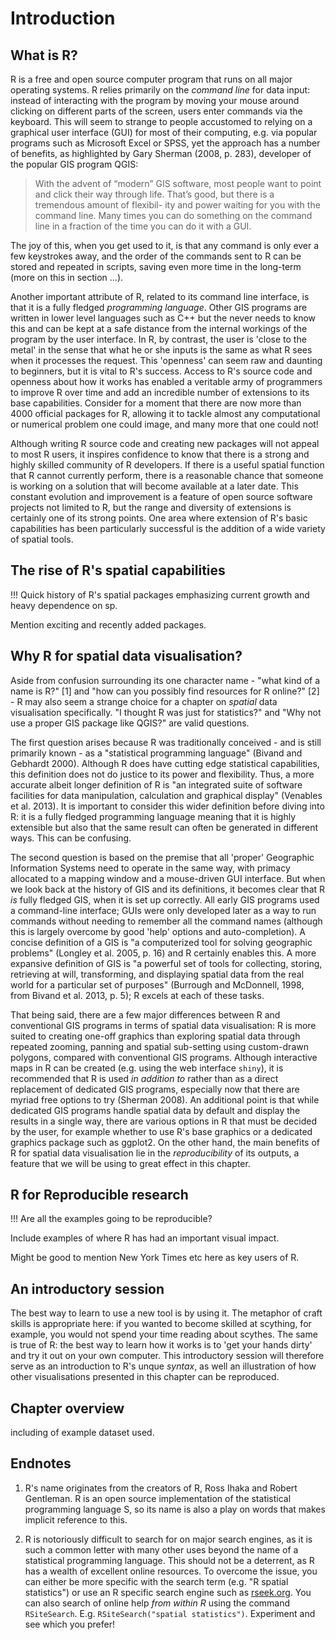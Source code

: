Introduction
========================================================

## What is R?

R is a free and open source computer program that runs on 
all major operating systems. R relies primarily 
on the *command line* for data input: instead of 
interacting with the program by
moving your mouse around clicking on different parts of the screen, users
enter commands via the keyboard. This will seem to strange to people 
accustomed to relying on a graphical user interface (GUI) for most of their 
computing, e.g. via popular programs such as Microsoft Excel or SPSS, 
yet the approach has a number of benefits, as highlighted by Gary Sherman
(2008, p. 283), developer of the popular GIS program QGIS:

> With the advent of
“modern” GIS software, most people want to point and click their way
through life. That’s good, but there is a tremendous amount of flexibil-
ity and power waiting for you with the command line. Many times you
can do something on the command line in a fraction of the time you can
do it with a GUI.

The joy of this, when you get used to it, is that any
command is only ever a few keystrokes
away, and the order of the commands sent to R can be stored and repeated in 
scripts, saving even more time in the long-term (more on this in section ...).

Another important attribute of R, related to its command line interface, 
is that it is a fully fledged *programming language*. Other 
GIS programs are written in lower level languages such as C++ but 
the never needs to know this and can be kept at a safe distance from 
the internal workings of the program by the user interface. In R, by contrast, 
the user is 'close to the metal' in the sense that what he or she inputs 
is the same as what R sees when it processes the request. This 'openness' 
can seem raw and daunting to beginners, but it is vital to R's success. 
Access to R's source code and openness about how it works has enabled 
a veritable army of programmers to improve R over time and add 
an incredible number of extensions to its base capabilities. 
Consider for a moment that there are now more than 4000 official packages
for R, allowing it to tackle almost any computational or numerical problem one could image, 
and many more that one could not!

Although writing R source code and creating new packages will not
appeal to most R users, it inspires confidence to know that there is 
a strong and highly skilled community of R developers. If there is a 
useful spatial function that R cannot currently perform, there 
is a reasonable chance that someone is working on a solution that will become 
available at a later date. This constant evolution and improvement is 
a feature of open source software projects not limited to R, but the 
range and diversity of extensions is certainly one of its strong points. 
One area where extension of R's basic capabilities has been particularly 
successful is the addition of a wide variety of spatial tools. 

## The rise of R's spatial capabilities

!!! Quick history of R's spatial packages emphasizing current growth and heavy dependence on sp.

Mention exciting and recently added packages.

## Why R for spatial data visualisation?

Aside from confusion surrounding its one character name - "what kind of a name is R?" [1] and 
"how can you possibly find resources for R online?" [2] -
R may also seem a strange choice for a chapter on *spatial* data visualisation specifically.
"I thought R was just for statistics?" and "Why not use a proper GIS package 
like QGIS?" are valid questions.

The first question arises because R was traditionally
conceived - and is still primarily known - as a
"statistical programming language" (Bivand and Gebhardt 2000). Although R does have cutting 
edge statistical capabilities, this definition does not do justice to its power and 
flexibility. 
Thus, a more accurate albeit longer definition of R
is "an integrated suite of software facilities for data manipulation, calculation and graphical
display" (Venables et al. 2013). It is important to consider this 
wider definition before diving into R: it is a fully fledged programming language
meaning that it is highly extensible but also that the same result can 
often be generated in different ways. This can be confusing. 

The second question is based on the premise that all 'proper' Geographic Information Systems
need to operate in the same way, with primacy allocated to a mapping window and a 
mouse-driven GUI interface. But when we look back at the history of GIS and its definitions, 
it becomes clear that R *is* fully fledged GIS, when it is set up correctly. 
All early GIS programs used a command-line interface; GUIs were only developed 
later as a way to run commands without needing to remember all the command names
(although this is largely overcome by good 'help' options and auto-completion).
A concise definition of a GIS is "a computerized tool for solving
geographic problems" (Longley et al. 2005, p. 16) and R certainly enables this. 
A more expansive definition of GIS is "a powerful set of tools
for collecting, storing, retrieving at will, transforming, and displaying spatial
data from the real world for a particular set of purposes" (Burrough and McDonnell, 1998, 
from Bivand et al. 2013, p. 5); R excels at each of these tasks.

That being said, there are a few major differences between R and conventional GIS programs
in terms of spatial data visualisation:
R is more suited to creating one-off graphics than exploring spatial data through 
repeated zooming, panning and spatial sub-setting using custom-drawn polygons, 
compared with conventional GIS programs. Although interactive maps in R can 
be created (e.g. using the web interface `shiny`), it is recommended that R
is used *in addition to* rather than as a direct replacement of dedicated GIS
programs, especially now that there are myriad free options to try (Sherman 2008).
An additional point is that while dedicated GIS programs handle spatial data by 
default and display the results in a single way, there are various options in R
that must be decided by the user, for example whether to use R's base graphics 
or a dedicated graphics package such as ggplot2. On the other hand, the main 
benefits of R for spatial data visualisation lie in the *reproducibility* of 
its outputs, a feature that we will be using to great effect in this chapter.

## R for Reproducible research

!!! Are all the examples going to be reproducible?

Include examples of where R has had an important visual impact.

Might be good to mention New York Times etc here as key users of R.

## An introductory session

The best way to learn to use a new tool is by using it. 
The metaphor of craft skills is appropriate here: if you wanted to 
become skilled at scything, for example, you would not spend 
your time reading about scythes. The same is true of R: the best 
way to learn how it works is to 'get your hands dirty' and try it 
out on your own computer. This introductory session will therefore serve 
as an introduction to R's unque *syntax*, as well an illustration of 
how other visualisations presented in this chapter can be reproduced. 

## Chapter overview

including of example dataset used.

## Endnotes

1. R's name originates from the creators of R, Ross Ihaka and Robert Gentleman.
R is an open source implementation of the statistical programming language S, 
so its name is also a play on words that makes implicit reference to this.

2. R is notoriously difficult to search for on major search 
engines, as it is such a common letter with many other uses beyond the name
of a statistical programming language. This should not be a deterrent, as 
R has a wealth of excellent online resources. To overcome the issue, 
you can either be more specific with the search term (e.g. "R spatial statistics")
or use an R specific search engine such as [rseek.org](http://www.rseek.org/).
You can also search of online help *from within R* using the command `RSiteSearch`.
E.g. `RSiteSearch("spatial statistics")`. Experiment and see which you prefer!
